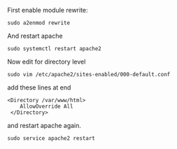 First enable module rewrite:

`sudo a2enmod rewrite`


And restart apache


`sudo systemctl restart apache2`


Now edit for directory level


`sudo vim /etc/apache2/sites-enabled/000-default.conf`


add these lines at end


```
<Directory /var/www/html>
    AllowOverride All
 </Directory>
```

and restart apache again.

`sudo service apache2 restart`
